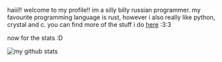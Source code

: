 haiii!! welcome to my profile!!
im a silly billy russian programmer.
my favourite programming language is rust, however i also really like python, crystal and c.
you can find more of the stuff i do [here](https://eliseydudin.github.io) :3:3

now for the stats :D

![my github stats](https://github-readme-stats.vercel.app/api?username=eliseydudin&show_icons=true&theme=radical)
